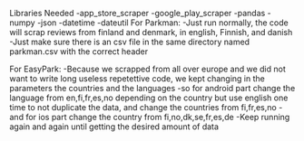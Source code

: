 
Libraries Needed 
-app_store_scraper 
-google_play_scraper 
-pandas
-numpy 
-json
-datetime
-dateutil
For Parkman:
-Just run normally, the code will scrap reviews from finland and denmark, in english, Finnish, and danish
-Just make sure there is an csv file in the same directory named parkman.csv with the correct header

For EasyPark:
-Because we scrapped from all over europe and we did not want to write long useless repetettive code, we kept changing in the parameters the
countries and the languages
-so for android part change the language from  en,fi,fr,es,no depending on the country but use english one time to not duplicate the data, and change the countries from fi,fr,es,no
-and for ios part change the country from fi,no,dk,se,fr,es,de
-Keep running again and again until getting the desired amount of data

